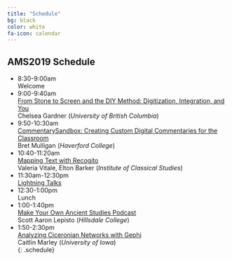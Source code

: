 ```yaml
---
title: "Schedule"
bg: black
color: white
fa-icon: calendar
---
```


## AMS2019 Schedule

- 8:30-9:00am  
Welcome
- 9:00-9:40am  
[From Stone to Screen and the DIY Method: Digitization, Integration, and You](#presentation-a)  
Chelsea Gardner (*University of British Columbia*)
- 9:50-10:30am  
[CommentarySandbox: Creating Custom Digital Commentaries for the Classroom](#presentation-b)  
Bret Mulligan (*Haverford College*)  
- 10:40-11:20am  
[Mapping Text with Recogito](#presentation-c)  
Valeria Vitale, Elton Barker (*Institute of Classical Studies*)  
- 11:30am-12:30pm  
[Lightning Talks](#lightning_)  
- 12:30-1:00pm  
Lunch
- 1:00-1:40pm  
[Make Your Own Ancient Studies Podcast](#presentation-d)  
Scott Aaron Lepisto (*Hillsdale College*)  
- 1:50-2:30pm  
[Analyzing Ciceronian Networks with Gephi](#presentation-e)  
Caitlin Marley (*University of Iowa*)  
{: .schedule}
